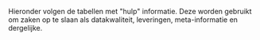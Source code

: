 Hieronder volgen de tabellen met "hulp" informatie. Deze worden gebruikt om zaken op te slaan als datakwaliteit, leveringen, meta-informatie en dergelijke.